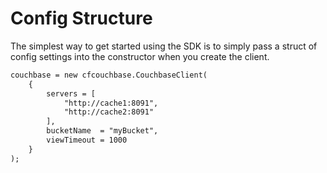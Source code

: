 # Config Structure

The simplest way to get started using the SDK is to simply pass a struct of config settings into the constructor when you create the client.

```cfml
couchbase = new cfcouchbase.CouchbaseClient(
	{
		servers = [
		    "http://cache1:8091", 
		    "http://cache2:8091"
        ],
		bucketName  = "myBucket",
		viewTimeout = 1000
	} 
);
```